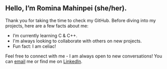 ## Hello, I’m Romina Mahinpei (she/her).
Thank you for taking the time to check my GitHub. Before diving into my projects, here are a few facts about me:
- I’m currently learning C & C++.
- I'm always looking to collaborate with others on new projects.
- Fun fact: I am celiac!


Feel free to connect with me - I am always open to new conversations! You can [email](mailto:[romina.mahinpei@yahoo.com]) me or find me on [LinkedIn](https://www.linkedin.com/in/romina-mahinpei/).

<!---
rmahinpei/rmahinpei is a ✨ special ✨ repository because its `README.md` (this file) appears on your GitHub profile.
You can click the Preview link to take a look at your changes.
--->
